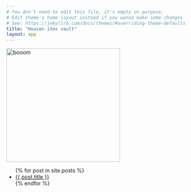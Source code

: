```yaml
---
# You don't need to edit this file, it's empty on purpose.
# Edit theme's home layout instead if you wanna make some changes
# See: https://jekyllrb.com/docs/themes/#overriding-theme-defaults
title: "Heaven itms vault"
layout: app
---
```

<img src="{{ site.baseurl }}/assets/img/explode.png" alt="booom" style="width:300px;height:300px;">
<ul>
{% for post in site.posts %}
  <li>
    <a href="{{ site.baseurl }}{{ post.url }}">{{ post.title }}</a>
  </li>
{% endfor %}
</ul>
